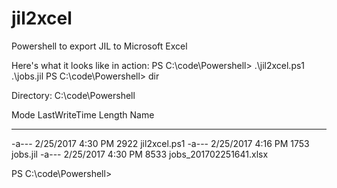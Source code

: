 # jil2xcel
Powershell to export JIL to Microsoft Excel

Here's what it looks like in action:
PS C:\code\Powershell> .\jil2xcel.ps1 .\jobs.jil
PS C:\code\Powershell> dir

Directory: C:\code\Powershell

Mode LastWriteTime Length Name
---- ------------- ------ ----
-a--- 2/25/2017 4:30 PM 2922 jil2xcel.ps1
-a--- 2/25/2017 4:16 PM 1753 jobs.jil
-a--- 2/25/2017 4:30 PM 8533 jobs_201702251641.xlsx

PS C:\code\Powershell>

